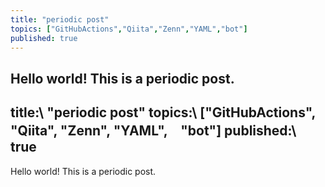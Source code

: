 ```yaml
---
title: "periodic post"
topics: ["GitHubActions","Qiita","Zenn","YAML","bot"]
published: true
---
```

Hello world!
This is a periodic post.
---
title:\ "periodic post"
topics:\ ["GitHubActions", "Qiita", "Zenn", "YAML",　"bot"]
published:\ true
---
Hello world!
This is a periodic post.
